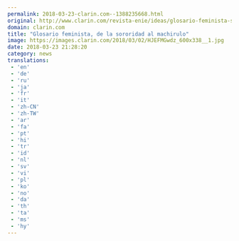 ```yaml
---
permalink: 2018-03-23-clarin.com--1388235668.html
original: http://www.clarin.com/revista-enie/ideas/glosario-feminista-sororidad-machirulo_0_rJX25kX5z.html
domain: clarin.com
title: "Glosario feminista, de la sororidad al machirulo"
image: https://images.clarin.com/2018/03/02/HJEFMGwdz_600x338__1.jpg
date: 2018-03-23 21:28:20
category: news
translations: 
 - 'en'
 - 'de'
 - 'ru'
 - 'ja'
 - 'fr'
 - 'it'
 - 'zh-CN'
 - 'zh-TW'
 - 'ar'
 - 'fa'
 - 'pt'
 - 'hi'
 - 'tr'
 - 'id'
 - 'nl'
 - 'sv'
 - 'vi'
 - 'pl'
 - 'ko'
 - 'no'
 - 'da'
 - 'th'
 - 'ta'
 - 'ms'
 - 'hy'
---
```



